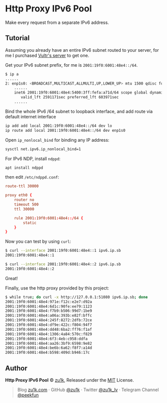 # Http Proxy IPv6 Pool

Make every request from a separate IPv6 address.

## Tutorial

Assuming you already have an entire IPv6 subnet routed to your server, for me I purchased [Vultr's server](https://www.vultr.com/?ref=9039594-8H) to get one.

Get your IPv6 subnet prefix, for me is `2001:19f0:6001:48e4::/64`.

```sh
$ ip a
......
2: enp1s0: <BROADCAST,MULTICAST,ALLMULTI,UP,LOWER_UP> mtu 1500 qdisc fq state UP group default qlen 1000
    ......
    inet6 2001:19f0:6001:48e4:5400:3ff:fefa:a71d/64 scope global dynamic mngtmpaddr 
       valid_lft 2591171sec preferred_lft 603971sec
    ......
```

Bind the whole IPv6 /64 subnet to loopback interface, and add route via default internet interface

```sh
ip add add local 2001:19f0:6001:48e4::/64 dev lo
ip route add local 2001:19f0:6001:48e4::/64 dev enp1s0
```

Open `ip_nonlocal_bind` for binding any IP address:

```sh
sysctl net.ipv6.ip_nonlocal_bind=1
```

For IPv6 NDP, install `ndppd`:

```sh
apt install ndppd
```

then edit `/etc/ndppd.conf`:


```conf
route-ttl 30000

proxy eth0 {
    router no
    timeout 500
    ttl 30000

    rule 2001:19f0:6001:48e4::/64 {
        static
    }
}
```

Now you can test by using `curl`:

```sh
$ curl --interface 2001:19f0:6001:48e4::1 ipv6.ip.sb
2001:19f0:6001:48e4::1

$ curl --interface 2001:19f0:6001:48e4::2 ipv6.ip.sb
2001:19f0:6001:48e4::2
```

Great!

Finally, use the http proxy provided by this project:

```sh
$ while true; do curl -x http://127.0.0.1:51080 ipv6.ip.sb; done
2001:19f0:6001:48e4:971e:f12c:e2e7:d92a
2001:19f0:6001:48e4:6d1c:90fe:ee79:1123
2001:19f0:6001:48e4:f7b9:b506:99d7:1be9
2001:19f0:6001:48e4:a06a:393b:e82f:bffc
2001:19f0:6001:48e4:245f:8272:2dfb:72ce
2001:19f0:6001:48e4:df9e:422c:f804:94f7
2001:19f0:6001:48e4:dd48:6ba2:ff76:f1af
2001:19f0:6001:48e4:1306:4a84:570c:f829
2001:19f0:6001:48e4:6f3:4eb:c958:ddfa
2001:19f0:6001:48e4:aa26:3bf9:6598:9e82
2001:19f0:6001:48e4:be6b:6a62:f8f7:a14d
2001:19f0:6001:48e4:b598:409d:b946:17c
```

## Author

**Http Proxy IPv6 Pool** © [zu1k](https://github.com/zu1k), Released under the [MIT](./LICENSE) License.<br>

> Blog [zu1k.com](https://zu1k.com) · GitHub [@zu1k](https://github.com/zu1k) · Twitter [@zu1k_lv](https://twitter.com/zu1k_lv) · Telegram Channel [@peekfun](https://t.me/peekfun)
